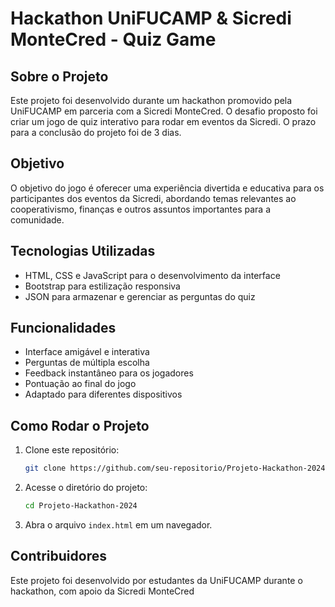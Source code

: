 # Hackathon UniFUCAMP & Sicredi MonteCred - Quiz Game

## Sobre o Projeto
Este projeto foi desenvolvido durante um hackathon promovido pela UniFUCAMP em parceria com a Sicredi MonteCred. O desafio proposto foi criar um jogo de quiz interativo para rodar em eventos da Sicredi. O prazo para a conclusão do projeto foi de 3 dias.

## Objetivo
O objetivo do jogo é oferecer uma experiência divertida e educativa para os participantes dos eventos da Sicredi, abordando temas relevantes ao cooperativismo, finanças e outros assuntos importantes para a comunidade.

## Tecnologias Utilizadas
- HTML, CSS e JavaScript para o desenvolvimento da interface
- Bootstrap para estilização responsiva
- JSON para armazenar e gerenciar as perguntas do quiz

## Funcionalidades
- Interface amigável e interativa
- Perguntas de múltipla escolha
- Feedback instantâneo para os jogadores
- Pontuação ao final do jogo
- Adaptado para diferentes dispositivos

## Como Rodar o Projeto
1. Clone este repositório:
   ```sh
   git clone https://github.com/seu-repositorio/Projeto-Hackathon-2024.git
   ```
2. Acesse o diretório do projeto:
   ```sh
   cd Projeto-Hackathon-2024
   ```
3. Abra o arquivo `index.html` em um navegador.

## Contribuidores
Este projeto foi desenvolvido por estudantes da UniFUCAMP durante o hackathon, com apoio da Sicredi MonteCred

